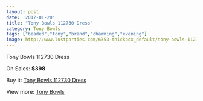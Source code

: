 ```yaml
---
layout: post
date: '2017-01-20'
title: "Tony Bowls 112730 Dress"
category: Tony Bowls
tags: ["beaded","tony","brand","charming","evening"]
image: http://www.lustparties.com/6353-thickbox_default/tony-bowls-112730-dress.jpg
---
```

Tony Bowls 112730 Dress

On Sales: **$398**
<a href="https://www.lustparties.com/en/tony-bowls/2200-tony-bowls-112730-dress.html"><amp-img layout="responsive" width="600" height="600" src="//www.lustparties.com/6353-thickbox_default/tony-bowls-112730-dress.jpg" alt="Tony Bowls 112730 Dress 0" /></a>
<a href="https://www.lustparties.com/en/tony-bowls/2200-tony-bowls-112730-dress.html"><amp-img layout="responsive" width="600" height="600" src="//www.lustparties.com/6354-thickbox_default/tony-bowls-112730-dress.jpg" alt="Tony Bowls 112730 Dress 1" /></a>
<a href="https://www.lustparties.com/en/tony-bowls/2200-tony-bowls-112730-dress.html"><amp-img layout="responsive" width="600" height="600" src="//www.lustparties.com/6355-thickbox_default/tony-bowls-112730-dress.jpg" alt="Tony Bowls 112730 Dress 2" /></a>
<a href="https://www.lustparties.com/en/tony-bowls/2200-tony-bowls-112730-dress.html"><amp-img layout="responsive" width="600" height="600" src="//www.lustparties.com/6356-thickbox_default/tony-bowls-112730-dress.jpg" alt="Tony Bowls 112730 Dress 3" /></a>
<a href="https://www.lustparties.com/en/tony-bowls/2200-tony-bowls-112730-dress.html"><amp-img layout="responsive" width="600" height="600" src="//www.lustparties.com/6357-thickbox_default/tony-bowls-112730-dress.jpg" alt="Tony Bowls 112730 Dress 4" /></a>
<a href="https://www.lustparties.com/en/tony-bowls/2200-tony-bowls-112730-dress.html"><amp-img layout="responsive" width="600" height="600" src="//www.lustparties.com/6358-thickbox_default/tony-bowls-112730-dress.jpg" alt="Tony Bowls 112730 Dress 5" /></a>

Buy it: [Tony Bowls 112730 Dress](https://www.lustparties.com/en/tony-bowls/2200-tony-bowls-112730-dress.html "Tony Bowls 112730 Dress")

View more: [Tony Bowls](https://www.lustparties.com/en/5-tony-bowls "Tony Bowls")